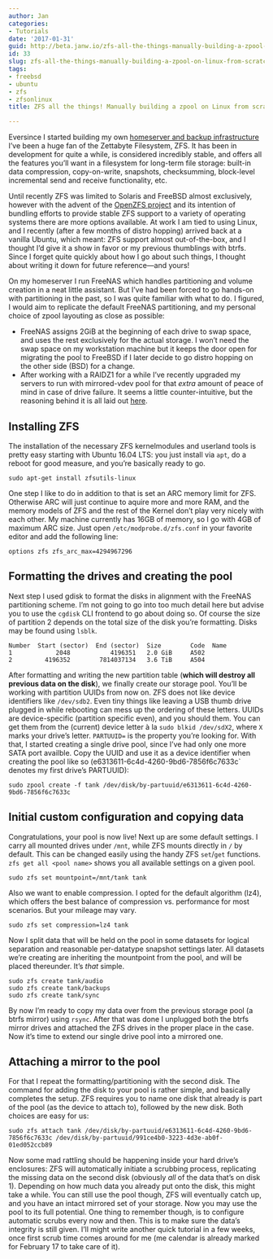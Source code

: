 ```yaml
---
author: Jan
categories:
- Tutorials
date: '2017-01-31'
guid: http://beta.janw.io/zfs-all-the-things-manually-building-a-zpool-on-linux-from-scratch/
id: 33
slug: zfs-all-the-things-manually-building-a-zpool-on-linux-from-scratch/
tags:
- freebsd
- ubuntu
- zfs
- zfsonlinux
title: ZFS all the things! Manually building a zpool on Linux from scratch

---
```


Eversince I started building my own [homeserver and backup infrastructure]({filename}2016-05-16_some-peace-of-mind-my-2016-storage-and-backups-setup.md) I&#8217;ve been a huge fan of the Zettabyte Filesystem, ZFS. It has been in development for quite a while, is considered incredibly stable, and offers all the features you&#8217;ll want in a filesystem for long-term file storage: built-in data compression, copy-on-write, snapshots, checksumming, block-level incremental send and receive functionality, etc.

Until recently ZFS was limited to Solaris and FreeBSD almost exclusively, however with the advent of the [OpenZFS project](http://open-zfs.org/wiki/Main_Page) and its intention of bundling efforts to provide stable ZFS support to a variety of operating systems there are more options available. At work I am tied to using Linux, and I recently (after a few months of distro hopping) arrived back at a vanilla Ubuntu, which meant: ZFS support almost out-of-the-box, and I thought I&#8217;d give it a show in favor or my previous thumblings with btrfs. Since I forget quite quickly about how I go about such things, I thought about writing it down for future reference—and yours!

<!--more-->

On my homeserver I run FreeNAS which handles partitioning and volume creation in a neat little assistant. But I&#8217;ve had been forced to go hands-on with partitioning in the past, so I was quite familiar with what to do. I figured, I would aim to replicate the default FreeNAS partitioning, and my personal choice of zpool layouting as close as possible:

  * FreeNAS assigns 2GiB at the beginning of each drive to swap space, and uses the rest exclusively for the actual storage. I won&#8217;t need the swap space on my workstation machine but it keeps the door open for migrating the pool to FreeBSD if I later decide to go distro hopping on the other side (BSD) for a change.
  * After working with a RAIDZ1 for a while I&#8217;ve recently upgraded my servers to run with mirrored-vdev pool for that _extra_ amount of peace of mind in case of drive failure. It seems a little counter-intuitive, but the reasoning behind it is all laid out [here](http://jrs-s.net/2015/02/06/zfs-you-should-use-mirror-vdevs-not-raidz/).

## Installing ZFS

The installation of the necessary ZFS kernelmodules and userland tools is pretty easy starting with Ubuntu 16.04 LTS: you just install via `apt`, do a reboot for good measure, and you&#8217;re basically ready to go.

    sudo apt-get install zfsutils-linux


One step I like to do in addition to that is set an ARC memory limit for ZFS. Otherwise ARC will just continue to aquire more and more RAM, and the memory models of ZFS and the rest of the Kernel don&#8217;t play very nicely with each other. My machine currently has 16GB of memory, so I go with 4GB of maximum ARC size. Just open `/etc/modprobe.d/zfs.conf` in your favorite editor and add the following line:

    options zfs zfs_arc_max=4294967296


## Formatting the drives and creating the pool

Next step I used gdisk to format the disks in alignment with the FreeNAS partitioning scheme. I&#8217;m not going to go into too much detail here but advise you to use the `cgdisk` CLI frontend to go about doing so. Of course the size of partition 2 depends on the total size of the disk you&#8217;re formatting. Disks may be found using `lsblk`.

    Number  Start (sector)  End (sector)  Size        Code  Name
    1            2048           4196351   2.0 GiB     A502
    2         4196352        7814037134   3.6 TiB     A504


After formatting and writing the new partition table (**which will destroy all previous data on the disk**), we finally create our storage pool. You&#8217;ll be working with partition UUIDs from now on. ZFS does not like device identifiers like `/dev/sdb2`. Even tiny things like leaving a USB thumb drive plugged in while rebooting can mess up the ordering of these letters. UUIDs are device-specific (partition specific even), and you should them. You can get them from the (current) device letter à la `sudo blkid /dev/sdX2`, where `X` marks your drive&#8217;s letter. `PARTUUID=` is the property you&#8217;re looking for. With that, I started creating a single drive pool, since I&#8217;ve had only one more SATA port availble. Copy the UUID and use it as a device identifier when creating the pool like so (e6313611-6c4d-4260-9bd6-7856f6c7633c\` denotes my first drive&#8217;s PARTUUID):

    sudo zpool create -f tank /dev/disk/by-partuuid/e6313611-6c4d-4260-9bd6-7856f6c7633c


## Initial custom configuration and copying data

Congratulations, your pool is now live! Next up are some default settings. I carry all mounted drives under `/mnt`, while ZFS mounts directly in `/` by default. This can be changed easily using the handy ZFS `set`/`get` functions. `zfs get all <pool name>` shows you all available settings on a given pool.

    sudo zfs set mountpoint=/mnt/tank tank


Also we want to enable compression. I opted for the default algorithm (lz4), which offers the best balance of compression vs. performance for most scenarios. But your mileage may vary.

    sudo zfs set compression=lz4 tank


Now I split data that will be held on the pool in some datasets for logical separation and reasonable per-datatype snapshot settings later. All datasets we&#8217;re creating are inheriting the mountpoint from the pool, and will be placed thereunder. It&#8217;s _that_ simple.

    sudo zfs create tank/audio
    sudo zfs create tank/backups
    sudo zfs create tank/sync


By now I&#8217;m ready to copy my data over from the previous storage pool (a btrfs mirror) using `rsync`. After that was done I unplugged both the btrfs mirror drives and attached the ZFS drives in the proper place in the case. Now it&#8217;s time to extend our single drive pool into a mirrored one.

## Attaching a mirror to the pool

For that I repeat the formatting/partitioning with the second disk. The command for adding the disk to your pool is rather simple, and basically completes the setup. ZFS requires you to name one disk that already is part of the pool (as the device to attach to), followed by the new disk. Both choices are easy for us:

    sudo zfs attach tank /dev/disk/by-partuuid/e6313611-6c4d-4260-9bd6-7856f6c7633c /dev/disk/by-partuuid/991ce4b0-3223-4d3e-ab0f-01ed052ccb89


Now some mad rattling should be happening inside your hard drive&#8217;s enclosures: ZFS will automatically initiate a scrubbing process, replicating the missing data on the second disk (obviously _all_ of the data that&#8217;s on disk 1). Depending on how much data you already put onto the disk, this might take a while. You can still use the pool though, ZFS will eventually catch up, and you have an intact mirrored set of your storage. Now you may use the pool to its full potential. One thing to remember though, is to configure automatic scrubs every now and then. This is to make sure the data&#8217;s integrity is still given. I&#8217;ll might write another quick tutorial in a few weeks, once first scrub time comes around for me (me calendar is already marked for February 17 to take care of it).